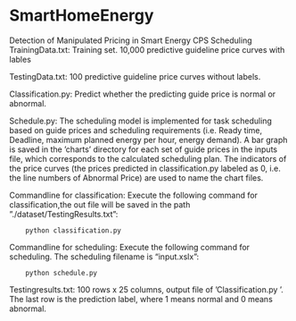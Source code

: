 # SmartHomeEnergy
Detection of Manipulated Pricing in Smart Energy CPS Scheduling
TrainingData.txt: Training set. 10,000 predictive guideline price curves with lables

TestingData.txt: 100 predictive guideline price curves without labels.

Classification.py: Predict whether the predicting guide price is normal or abnormal.

Schedule.py: The scheduling model is implemented for task scheduling based on guide
prices and scheduling requirements (i.e. Ready time, Deadline, maximum planned
energy per hour, energy demand). A bar graph is saved in the ’charts’ directory for
each set of guide prices in the inputs file, which corresponds to the calculated scheduling plan. The indicators of the price curves (the prices predicted in classification.py labeled as 0, i.e. the line numbers of Abnormal Price) are used to name the chart
files.

Commandline for classification: Execute the following command for classification,the
out file will be saved in the path ”./dataset/TestingResults.txt”:

        python classification.py

Commandline for scheduling: Execute the following command for scheduling. The
scheduling filename is “input.xslx”:

        python schedule.py

Testingresults.txt: 100 rows x 25 columns, output file of ’Classification.py ’. The last
row is the prediction label, where 1 means normal and 0 means abnormal.
